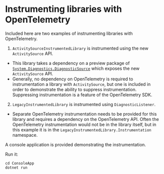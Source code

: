 # Instrumenting libraries with OpenTelemetry

Included here are two examples of instrumenting libraries with OpenTelemetry.

1. `ActivitySourceInstrumentedLibrary` is instrumented using the new `ActivitySource` API.
  * This library takes a dependency on a preview package of
    [`System.Diagnostics.DiagnosticSource`](https://www.nuget.org/packages/System.Diagnostics.DiagnosticSource)
    which exposes the new `ActivitySource` API.
  * Generally, no dependency on OpenTelemetry is required to instrumentation
    a library with `ActivitySource`, but one is included in order to
    demonstrate the ability to suppress instrumentation. Suppressing
    instrumentation is a feature of the OpenTelemetry SDK.
2. `LegacyInstrumentedLibrary` is instrumented using `DiagnosticListener`.
  * Separate OpenTelemetry instrumentation needs to be provided for this
    library and requires a dependency on the OpenTelemetry API. Often the
    OpenTelemetry instrumentation would not be in the library itself, but
    in this example it is in the `LegacyInstrumentedLibrary.Instrumentation`
    namespace.

A console application is provided demonstrating the instrumentation.

Run it:
```
cd ConsoleApp
dotnet run
```
